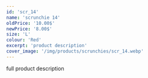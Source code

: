 ```yaml
---
id: 'scr_14'
name: 'scrunchie 14'
oldPrice: '10.00$'
newPrice: '8.00$'
size: 'L'
colour: 'Red'
excerpt: 'product description'
cover_image: '/img/products/scrunchies/scr_14.webp'
---
```

full product description

